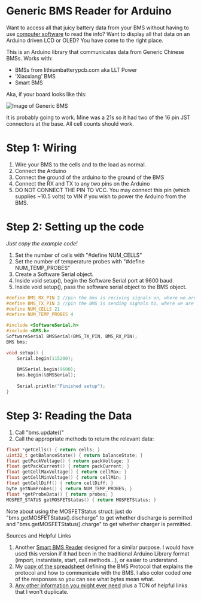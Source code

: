 # Generic BMS Reader for Arduino
Want to access all that juicy battery data from your BMS without having to use [computer software](https://www.lithiumbatterypcb.com/Computer%20operation%20software.rar) to read the info?
Want to display all that data on an Arduino driven LCD or OLED? You have come to the right place.

This is an Arduino library that communicates data from Generic Chinese BMSs.
Works with:
<ul>
<li>BMSs from lithiumbatterypcb.com aka LLT Power</li>
<li>'Xiaoxiang' BMS</li>
<li>Smart BMS</li>
</ul>
Aka, if your board looks like this:

![Image of Generic BMS](https://www.lithiumbatterypcb.com/wp-content/uploads/2018/01/60V-Lithium-Ion-Battery-PCB.jpg)

It is probably going to work. Mine was a 21s so it had two of the 16 pin JST connectors at the base. All cell counts should work.

<h1>Step 1: Wiring</h1>

1. Wire your BMS to the cells and to the load as normal.
1. Connect the Arduino
  1. Connect the ground of the arduino to the ground of the BMS
  1. Connect the RX and TX to any two pins on the Arduino
  1. DO NOT CONNECT THE <fix me> PIN TO VCC. You may connect this pin (which supplies ~10.5 volts) to VIN if you wish to power the Arduino from the BMS.
  
# Step 2: Setting up the code
*Just copy the example code!*
1. Set the number of cells with "#define NUM_CELLS"
1. Set the number of temperature probes with "#define NUM_TEMP_PROBES"
1. Create a Software Serial object.
1. Inside void setup(), begin the Software Serial port at 9600 baud.
1. Inside void setup(), pass the software serial object to the BMS object.

```cpp
#define BMS_RX_PIN 2 //pin the bms is reciving signals on, where we are sending.
#define BMS_TX_PIN 3 //pin the BMS is sending signals to, where we are recieving.
#define NUM_CELLS 21
#define NUM_TEMP_PROBES 4

#include <SoftwareSerial.h>
#include <BMS.h>
SoftwareSerial BMSSerial(BMS_TX_PIN, BMS_RX_PIN);
BMS bms;

void setup() {
    Serial.begin(115200);
    
    BMSSerial.begin(9600);
    bms.begin(&BMSSerial);
    
    Serial.println("Finished setup");
}
```
# Step 3: Reading the Data
1. Call "bms.update()"
1. Call the appropriate methods to return the relevant data:
```cpp
float *getCells() { return cells; }
uint32_t getBalanceState() { return balanceState; }
float getPackVoltage() { return packVoltage; }
float getPackCurrent() { return packCurrent; }
float getCellMaxVoltage() { return cellMax; }
float getCellMinVoltage() { return cellMin; }
float getCellDiff() { return cellDiff; }
byte getNumProbes() { return NUM_TEMP_PROBES; }
float *getProbeData() { return probes; }
MOSFET_STATUS getMOSFETStatus() { return MOSFETStatus; }
 ```
 Note about using the MOSFETStatus struct: just do "bms.getMOSFETStatus().discharge" to get whether discharge is permitted and "bms.getMOSFETStatus().charge" to get whether charger is permitted.


Sources and Helpful Links
1. Another [Smart BMS Reader](https://github.com/bres55/Smart-BMS-arduino-Reader) designed for a similar purpose. I would have used this version if it had been in the traditional Arduino Library format (import, instantiate, start, call methods...), or easier to understand.
1. My [copy of the spreadsheet](https://docs.google.com/spreadsheets/d/1XLCGFEuwLSbxoiXvt5f8QokEm06ZbBmTDPy41bfProQ/edit?usp=sharing) defining the BMS Protocol that explains the protocol and how to communicate with the BMS. I also color coded one of the responses so you can see what bytes mean what.
1. [Any other information you might ever need](https://wnsnty.xyz/entry/jbd-xiaoyang-smart-bluetooth-bms-information) plus a TON of helpful links that I won't duplicate.





